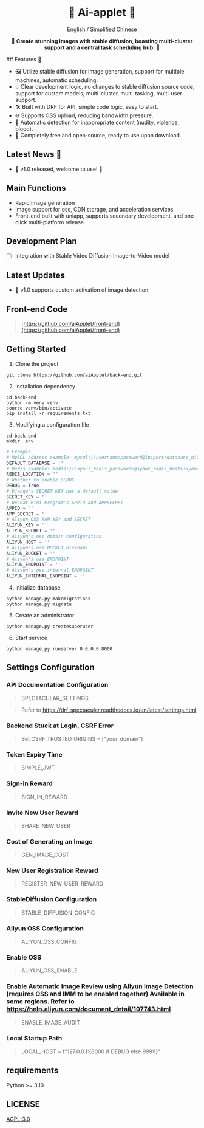 <div align="center">

# 🌟 Ai-applet 🌟

English / [Simplified Chinese](./README.md)

🎨 **Create stunning images with stable diffusion, boasting multi-cluster support and a central task scheduling hub.** 🚀

</div>
## Features 🌟

- 🖼️ Utilize stable diffusion for image generation, support for multiple machines, automatic scheduling.
- 💡 Clear development logic, no changes to stable diffusion source code, support for custom models, multi-cluster,
  multi-tasking, multi-user support.
- 🛠️ Built with DRF for API, simple code logic, easy to start.
- 🌐 Supports OSS upload, reducing bandwidth pressure.
- 🚫 Automatic detection for inappropriate content (nudity, violence, blood).
- 🎉 Completely free and open-source, ready to use upon download.

## Latest News 📢

- 🚀 v1.0 released, welcome to use! 🎊

## Main Functions

- Rapid image generation
- Image support for oss, CDN storage, and acceleration services
- Front-end built with uniapp, supports secondary development, and one-click multi-platform release.

## Development Plan

- [ ] Integration with Stable Video Diffusion Image-to-Video model

## Latest Updates

- 🚀 v1.0 supports custom activation of image detection.

## Front-end Code

> [https://github.com/aiApplet/front-end](https://github.com/aiApplet/front-end)

## Getting Started

1. Clone the project

```shell
git clone https://github.com/aiApplet/back-end.git
```

2. Installation dependency

```shell
cd back-end
python -m venv venv
source venv/bin/activate
pip install -r requirements.txt
```

3. Modifying a configuration file

```shell
cd back-end
mkdir .env
```

```python
# Example
# MySQL address example: mysql://username:password@ip:port/database_nickname?charset=utf8mb4
DEFAULT_DATABASE = ''
# Redis example: redis://:<your_redis_password>@<your_redis_host>:<your_redis_port>/<your_redis_db>  Example: redis://127.0.0.1:6379/1
REDIS_LOCATION = ""
# Whether to enable DEBUG
DEBUG = True
# Django's SECRET_KEY has a default value
SECRET_KEY = ''
# WeChat Mini Program's APPID and APPSECRET
APPID = ''
APP_SECRET = ''
# Aliyun OSS RAM KEY and SECRET
ALIYUN_KEY = ''
ALIYUN_SECRET = ''
# Aliyun's oss domain configuration
ALIYUN_HOST = ''
# Aliyun's oss BUCKET nickname
ALIYUN_BUCKET = ''
# Aliyun's oss ENDPOINT
ALIYUN_ENDPOINT = ''
# Aliyun's oss internal ENDPOINT
ALIYUN_INTERNAL_ENDPOINT = ''
```

4. Initialize database

```shell
python manage.py makemigrations
python manage.py migrate
```

5. Create an administrator

```shell
python manage.py createsuperuser
```

6. Start service

```shell
python manage.py runserver 0.0.0.0:8000
```

## Settings Configuration

### API Documentation Configuration

> SPECTACULAR_SETTINGS

> Refer to https://drf-spectacular.readthedocs.io/en/latest/settings.html

### Backend Stuck at Login, CSRF Error

> Set CSRF_TRUSTED_ORIGINS = ["your_domain"]

### Token Expiry Time

> SIMPLE_JWT

### Sign-in Reward

> SIGN_IN_REWARD

### Invite New User Reward

> SHARE_NEW_USER

### Cost of Generating an Image

> GEN_IMAGE_COST

### New User Registration Reward

> REGISTER_NEW_USER_REWARD

### StableDiffusion Configuration

> STABLE_DIFFUSION_CONFIG

### Aliyun OSS Configuration

> ALIYUN_OSS_CONFIG

### Enable OSS

> ALIYUN_OSS_ENABLE

### Enable Automatic Image Review using Aliyun Image Detection (requires OSS and IMM to be enabled together) Available in some regions. Refer to https://help.aliyun.com/document_detail/107743.html

> ENABLE_IMAGE_AUDIT

### Local Startup Path

> LOCAL_HOST = f"127.0.0.1:{8000 if DEBUG else 9999}"

## requirements

Python >= 3.10

## LICENSE

[AGPL-3.0](https://www.gnu.org/licenses/agpl-3.0.html)